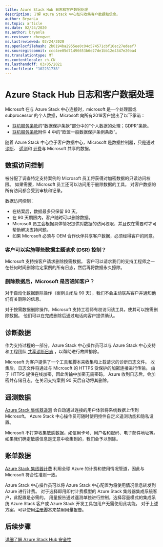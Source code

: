 ```yaml
---
title: Azure Stack Hub 日志和客户数据处理
description: 了解 Azure Stack 中心如何收集客户数据和信息。
author: BryanLa
ms.topic: article
ms.date: 02/24/2020
ms.author: bryanla
ms.reviewer: chengwei
ms.lastreviewed: 02/24/2020
ms.openlocfilehash: 2b0194ba2955ee0c04c574571cbf16ec27edeef7
ms.sourcegitcommit: ccc4ee05d71496653b6e27de1bb12e4347e20ba4
ms.translationtype: MT
ms.contentlocale: zh-CN
ms.lasthandoff: 03/05/2021
ms.locfileid: "102231738"
---
```

# <a name="azure-stack-hub-log-and-customer-data-handling"></a>Azure Stack Hub 日志和客户数据处理 

Microsoft 在与 Azure Stack 中心连接时，microsoft 是一个处理器或 subprocessor 的个人数据，Microsoft 向所有2018客户提出了以下承诺：

- [联机服务条款](http://www.microsoftvolumelicensing.com/DocumentSearch.aspx?Mode=3&DocumentTypeId=31)的“数据保护条款”部分中的“个人数据的处理；GDPR”条款。
- [联机服务条款](http://www.microsoftvolumelicensing.com/DocumentSearch.aspx?Mode=3&DocumentTypeId=31)附件 4 中的“欧盟一般数据保护条例条款”。

随着 Azure Stack 中心位于客户数据中心，Microsoft 是数据控制器，只是通过 [诊断](./diagnostic-log-collection.md)、 [遥测](azure-stack-telemetry.md)和 [计费](azure-stack-usage-reporting.md)与 Microsoft 共享的数据。  

## <a name="data-access-controls"></a>数据访问控制 
被分配了调查特定支持案例的 Microsoft 员工将获得对加密数据的只读访问权限。 如果需要，Microsoft 员工还可以访问用于删除数据的工具。 对客户数据的所有访问都会受到审核和记录。  

数据访问控制：
- 在结案后，数据最多只保留 90 天。
- 在 90 天期限内，客户随时可以删除数据。
- Microsoft 员工会根据具体情况提供对数据的访问权限，并且仅在需要时才可帮助解决支持问题。
- 如果 Microsoft 必须与 OEM 合作伙伴共享客户数据，必须经得客户的同意。  

### <a name="what-data-subject-requests-dsr-controls-do-customers-have"></a>客户可以实施哪些数据主题请求 (DSR) 控制？
Microsoft 支持按客户请求删除按需数据。 客户可以请求我们的支持工程师之一在任何时间删除给定案例的所有日志，然后再将数据永久擦除。  

### <a name="does-microsoft-notify-customers-when-the-data-is-deleted"></a>删除数据后，Microsoft 是否通知客户？
对于自动化数据删除操作（案例关闭后 90 天），我们不会主动联系客户并通知他们有关删除的信息。

对于按需数据删除操作，Microsoft 支持工程师有权访问该工具，使其可以按需删除数据。 他们可以在完成删除后通过电话向客户提供确认。

## <a name="diagnostic-data"></a>诊断数据
作为支持过程的一部分，Azure Stack 中心操作员可以与 Azure Stack 中心支持和工程团队 [共享诊断日志](./diagnostic-log-collection.md) ，以帮助进行故障排除。

Microsoft 为客户提供了一个工具和脚本来收集和上载请求的诊断日志文件。 收集后，日志文件将通过与 Microsoft 的 HTTPS 受保护的加密连接进行传输。 由于 HTTPS 提供在线加密，因此传输中加密无需密码。 Azure 收到日志后，会加密并存储日志，在关闭支持案例 90 天后自动将其删除。

## <a name="telemetry-data"></a>遥测数据
[Azure Stack 集线器遥测](azure-stack-telemetry.md) 会自动通过连接的用户体验将系统数据上传到 Microsoft。 Azure Stack 中心操作员可随时使用控件自定义遥测功能和隐私设置。

Microsoft 不打算收集敏感数据，如信用卡号、用户名和密码、电子邮件地址等。 如果我们确定敏感信息是无意中收集到的，我们会予以删除。

## <a name="billing-data"></a>账单数据
[Azure Stack 集线器计费](azure-stack-usage-reporting.md) 利用全球 Azure 的计费和使用情况管道，因此与 Microsoft 符合性准则一致。

Azure Stack 中心操作员可以将 Azure Stack 中心配置为将使用情况信息转发到 Azure 进行计费。 对于选择即用即付计费模型的 Azure Stack 集线器集成系统客户，此配置是必需的。 用量报告通过遥测单独进行控制，选择容量模式的集成系统 Azure Stack 客户或 Azure Stack 开发工具包用户无需使用此功能。 对于上述方案，可以使用[注册脚本](azure-stack-usage-reporting.md)来禁用用量报告。


## <a name="next-steps"></a>后续步骤 
[详细了解 Azure Stack Hub 安全性](azure-stack-security-foundations.md)